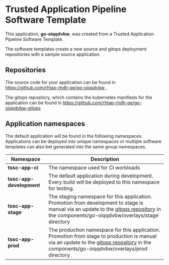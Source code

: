# Trusted Application Pipeline Software Template

This application, **go-oiqqdvbw**, was created from a Trusted Application Pipeline Software Template.

The software templates create a new source and gitops deployment repositories with a sample source application. 

## Repositories

The source code for your application can be found in [https://github.com/rhtap-rhdh-qe/go-oiqqdvbw ](https://github.com/rhtap-rhdh-qe/go-oiqqdvbw ).
 
The gitops repository, which contains the kubernetes manifests for the application can be found in 
[https://github.com/rhtap-rhdh-qe/go-oiqqdvbw-gitops ](https://github.com/rhtap-rhdh-qe/go-oiqqdvbw-gitops ) 

## Application namespaces 

The default application will be found in the following namespaces. Applications can be deployed into unique namespaces or multiple software templates can also bet generated into the same group namespaces.  

|  Namespace   |  Description   |  
| -------- | -------- |
| **tssc-app-ci** | The namespace used for CI workloads |
| **tssc-app-development** | The default application during development. Every build will be deployed to this namespace for testing. |
| **tssc-app-stage** | The staging namespace for this application. Promotion from development to stage is manual via an update to the [gitops repository](https://github.com/rhtap-rhdh-qe/go-oiqqdvbw-gitops ) in the components/go-oiqqdvbw/overlays/stage directory |
| **tssc-app-prod** | The production namespace for this application. Promotion from stage to production is manual via an update to the [gitops repository](https://github.com/rhtap-rhdh-qe/go-oiqqdvbw-gitops ) in the components/go-oiqqdvbw/overlays/prod directory |